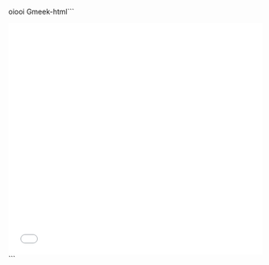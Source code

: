oiooi
Gmeek-html```
<iframe src="//player.biibl.com/player.html?isOutside=true&aid=1704934726&bvid=BV18T421S7VT&ci=155087085&p=1" scrolling="no" border="0" frameborder="no" framespacing="0" allowfullscreen="true" width="100%" height="460px"></iframe>
```